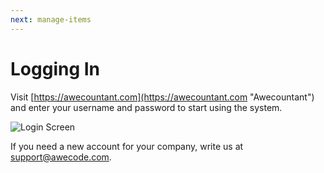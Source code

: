 ```yaml
---
next: manage-items
---
```


# Logging In

Visit [https://awecountant.com](https://awecountant.com "Awecountant") and enter your username and password to start using the system.

![Login Screen](~@assets/img/guide/login.jpg)

If you need a new account for your company, write us at [support@awecode.com](mailto:support@awecode.com).
